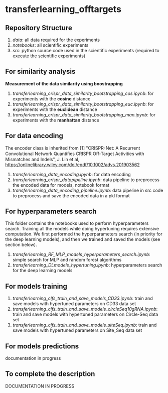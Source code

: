 # transferlearning_offtargets

## Repository Structure

1. _data_: all data required for the experiments
2. _notebooks_: all scientific experiments
3. _src_: python source code used in the scientific experiments (required to execute the scientific experiments)


## For similarity analysis

**Measurement of the data similarity using boostrapping**

1. _transferlearning_crispr_data_similarity_bootstrapping_cos.ipynb_: for experiments with the **cosine** distance
2. _transferlearning_crispr_data_similarity_bootstrapping_euc.ipynb_: for experiments with the **euclidean** distance
3. _transferlearning_crispr_data_similarity_bootstrapping_man.ipynb_: for experiments with the **manhattan** distance


## For data encoding 

The encoder class is inherited from [1] "CRISPR-Net: A Recurrent Convolutional Network Quantiﬁes CRISPR Off-Target Activities with Mismatches and Indels", J. Lin et al, https://onlinelibrary.wiley.com/doi/epdf/10.1002/advs.201903562

1. _transferlearning_data_encoding.ipynb_: for data encoding
2. _transferlearning_crispr_datapipeline.ipynb_: data pipeline to preprocess the encoded data for models, notebook format
3. _transferlearning_data_encoding_pipeline.ipynb_: data pipeline in src code to preprocess and save the encoded data in a pkl format


## For hyperparameters search 

This folder contains the notebooks used to perform hyperparameters search. 
Training all the models while doing hypertuning requires extensive computation.
We first performed the hyperparameters search (in priority for the deep learning models), and then we trained and saved the models (see section below).

1. _transferlearning_RF_MLP_models_hyperparameters_search.ipynb_: simple search for MLP and random forest algorithms
2. _transferlearning_DLmodels_hypertuning.ipynb_: hyperparameters search for the deep learning models


## For models training

1. _transferlearning_clfs_train_and_save_models_CD33.ipynb_: train and save models with hypertuned parameters on CD33 data set
2. _transferlearning_clfs_train_and_save_models_circleSeq10gRNA.ipynb_: train and save models with hypertuned parameters on Circle-Seq data set
3. _transferlearning_clfs_train_and_save_models_siteSeq.ipynb_: train and save models with hypertuned parameters on Site_Seq data set


## For models predictions

documentation in progress


## To complete the description

DOCUMENTATION IN PROGRESS

